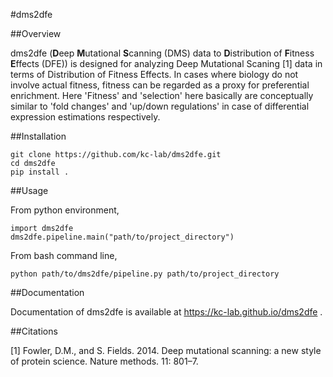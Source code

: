 #dms2dfe

##Overview

dms2dfe (**D**eep **M**utational **S**canning (DMS) data to **D**istribution of **F**itness **E**ffects (DFE)) is designed for analyzing Deep Mutational Scaning [1] data in terms of Distribution of Fitness Effects.
In cases where biology do not involve actual fitness, fitness can be regarded as a proxy for preferential enrichment.
Here 'Fitness' and 'selection' here basically are conceptually similar to 'fold changes' and 'up/down regulations' in case of differential expression estimations respectively.

##Installation

	git clone https://github.com/kc-lab/dms2dfe.git
	cd dms2dfe
	pip install .

##Usage

From python environment,

    import dms2dfe
    dms2dfe.pipeline.main("path/to/project_directory")

From bash command line,

    python path/to/dms2dfe/pipeline.py path/to/project_directory

##Documentation

Documentation of dms2dfe is available at https://kc-lab.github.io/dms2dfe .

##Citations

[1] Fowler, D.M., and S. Fields. 2014. Deep mutational scanning: a new style of protein science. Nature methods. 11: 801–7.
